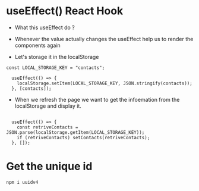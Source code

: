 

# useEffect() React Hook
* What this useEffect do ?
* Whenever the value actually changes the useEffect help us to render the components again

* Let's storage it in the localStorage
```
const LOCAL_STORAGE_KEY = "contacts";

  useEffect(() => {
    localStorage.setItem(LOCAL_STORAGE_KEY, JSON.stringify(contacts));
  }, [contacts]);
```

* When we refresh the page we want to get the infoemation from the  localStorage and display it.
```

  useEffect(() => {
    const retriveContacts = JSON.parse(localStorage.getItem(LOCAL_STORAGE_KEY));
    if (retriveContacts) setContacts(retriveContacts);
  }, []);
```
# Get the unique id
```
npm i uuidv4
```